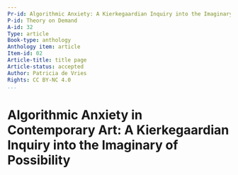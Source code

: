 ```yaml
---
Pr-id: Algorithmic Anxiety: A Kierkegaardian Inquiry into the Imaginary of Possibility
P-id: Theory on Demand
A-id: 32
Type: article
Book-type: anthology
Anthology item: article
Item-id: 02
Article-title: title page
Article-status: accepted
Author: Patricia de Vries
Rights: CC BY-NC 4.0
...
```



# Algorithmic Anxiety in Contemporary Art: A Kierkegaardian Inquiry into the Imaginary of Possibility
